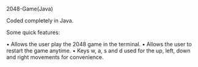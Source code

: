 2048-Game(Java)

Coded completely in Java. 

Some quick features:

•	Allows the user play the 2048 game in the terminal.
•	Allows the user to restart the game anytime.
•	Keys w, a, s and d used for the up, left, down and right movements for convenience.

